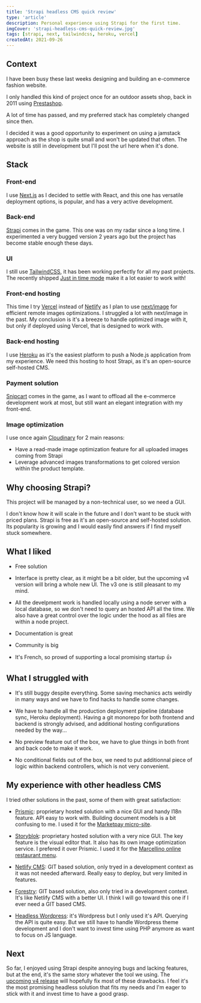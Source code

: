 ```yaml
---
title: 'Strapi headless CMS quick review'
type: 'article'
description: Personal experience using Strapi for the first time.
imgCover: 'strapi-headless-cms-quick-review.jpg'
tags: [strapi, next, tailwindcss, heroku, vercel]
createdAt: 2021-09-26
---
```


## Context

I have been busy these last weeks designing and building an e-commerce fashion website.

I only handled this kind of project once for an outdoor assets shop, back in 2011 using [Prestashop](https://www.prestashop.com).

A lot of time has passed, and my preferred stack has completely changed since then.

I decided it was a good opportunity to experiment on using a jamstack approach as the shop is quite small and won't be updated that often. The website is still in development but I'll post the url here when it's done.

## Stack

### Front-end

I use [Next.js](https://nextjs.org/) as I decided to settle with React, and this one has versatile deployment options, is popular, and has a very active development.

### Back-end

[Strapi](https://strapi.io/) comes in the game. This one was on my radar since a long time. I experimented a very bugged version 2 years ago but the project has become stable enough these days.

### UI

I still use [TailwindCSS](https://tailwindcss.com/), it has been working perfectly for all my past projects. The recently shipped [Just in time mode](https://tailwindcss.com/docs/just-in-time-mode) make it a lot easier to work with!

### Front-end hosting

This time I try [Vercel](https://vercel.com/) instead of [Netlify](https://netlify.com/) as I plan to use [next/image](https://nextjs.org/docs/api-reference/next/image) for efficient remote images optimizations. I struggled a lot with next/image in the past. My conclusion is it's a breeze to handle optimized image with it, but only if deployed using Vercel, that is designed to work with.

### Back-end hosting

I use [Heroku](https://www.heroku.com/) as it's the easiest platform to push a Node.js application from my experience. We need this hosting to host Strapi, as it's an open-source self-hosted CMS.

### Payment solution

[Snipcart](https://snipcart.com/) comes in the game, as I want to offload all the e-commerce development work at most, but still want an elegant integration with my front-end.

### Image optimization

I use once again [Cloudinary](https://cloudinary.com/) for 2 main reasons:

- Have a read-made image optimization feature for all uploaded images coming from Strapi
- Leverage advanced images transformations to get colored version within the product template.

## Why choosing Strapi?

This project will be managed by a non-technical user, so we need a GUI.

I don't know how it will scale in the future and I don't want to be stuck with priced plans. Strapi is free as it's an open-source and self-hosted solution. Its popularity is growing and I would easily find answers if I find myself stuck somewhere.

## What I liked

- Free solution

- Interface is pretty clear, as it might be a bit older, but the upcoming v4 version will bring a whole new UI. The v3 one is still pleasant to my mind.

- All the develpment work is handled locally using a node server with a local database, so we don't need to query an hosted API all the time. We also have a great control over the logic under the hood as all files are within a node project.

- Documentation is great

- Community is big

- It's French, so prowd of supporting a local promising startup 👍

## What I struggled with

- It's still buggy despite everything. Some saving mechanics acts weirdly in many ways and we have to find hacks to handle some changes.

- We have to handle all the production deployment pipeline (database sync, Heroku deployment). Having a git monorepo for both frontend and backend is strongly advised, and additional hosting configurations needed by the way...

- No preview feature out of the box, we have to glue things in both front and back code to make it work.

- No conditional fields out of the box, we need to put additionnal piece of logic within backend controllers, which is not very convenient.

## My experience with other headless CMS

I tried other solutions in the past, some of them with great satisfaction:

- [Prismic](https://prismic.io/): proprietary hosted solution with a nice GUI and handy I18n feature. API easy to work with. Building document models is a bit confusing to me. I used it for the [Marketpay micro-site](https://lansolo99.netlify.app/projects/market-pay/).

- [Storyblok](https://www.storyblok.com/): proprietary hosted solution with a very nice GUI. The key feature is the visual editor that. It also has its own image optimization service. I prefered it over Prismic. I used it for the [Marcellino online restaurant menu](https://lansolo99.netlify.app/projects/marcellino/).

- [Netlify CMS](https://www.netlifycms.org/): GIT based solution, only tryed in a development context as it was not needed afterward. Really easy to deploy, but very limited in features.

- [Forestry](https://forestry.io/): GIT based solution, also only tried in a development context. It's like Netlify CMS with a better UI. I think I will go toward this one if I ever need a GIT based CMS.

- [Headless Wordpress](https://wordpress.org/): it's Wordpress but I only used it's API. Querying the API is quite easy. But we still have to handle Wordpress theme development and I don't want to invest time using PHP anymore as want to focus on JS language.

## Next

So far, I enjoyed using Strapi despite annoying bugs and lacking features, but at the end, it's the same story whatever the tool we using. The [upcoming v4 release](https://strapi.io/v4) will hopefully fix most of these drawbacks. I feel it's the most promising headless solution that fits my needs and I'm eager to stick with it and invest time to have a good grasp.
